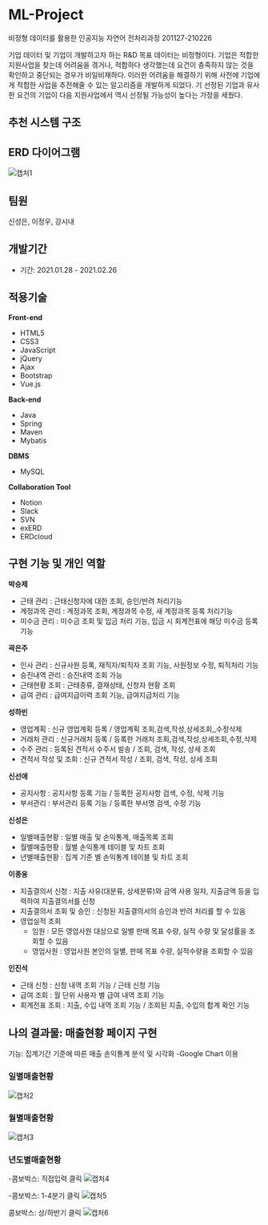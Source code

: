 # ML-Project
비정형 데이터를 활용한 인공지능 자연어 전처리과정 201127-210226

기업 데이터 및 기업이 개발하고자 하는 R&D 목표 데이터는 비정형이다. 
기업은 적합한 지원사업을 찾는데 어려움을 겪거나, 적합하다 생각했는데 요건이 충족하지 않는 것을 확인하고 중단되는 경우가 비일비재하다. 
이러한 어려움을 해결하기 위해 사전에 기업에게 적합한 사업을 추전해줄 수 있는 알고리즘을 개발하게 되었다. 기 선정된 기업과 유사한 요건의 기업이 다음 지원사업에서 역시 선정될 가능성이 높다는
가정을 세웠다.



## 추천 시스템 구조



## ERD 다이어그램
![캡처1](https://user-images.githubusercontent.com/68997381/120416671-7cbae300-c398-11eb-8baf-fe1ab563d8be.PNG)


## 팀원

신성은, 이정우, 강시내

## 개발기간 

- 기간: 2021.01.28 - 2021.02.26

## 적용기술

**Front-end**
- HTML5
- CSS3
- JavaScript
- jQuery
- Ajax
- Bootstrap
- Vue.js

**Back-end** 
- Java
- Spring
- Maven 
- Mybatis

**DBMS**
- MySQL

**Collaboration Tool**
- Notion
- Slack
- SVN
- exERD
- ERDcloud

## 구현 기능 및 개인 역할

**박승제**

- 근태 관리 : 근태신청자에 대한 조회, 승인/반려 처리기능
- 계정과목 관리 : 계정과목 조회, 계정과목 수정, 새 계정과목 등록 처리기능
- 미수금 관리 : 미수금 조회 및 입금 처리 기능, 입금 시 회계전표에 해당 미수금 등록 기능

**곽은주** 

- 인사 관리 : 신규사원 등록, 재직자/퇴직자 조회 기능, 사원정보 수정, 퇴직처리 기능
- 승진내역 관리 : 승진내역 조회 가능
- 근태현황 조회 : 근태종류, 결재상태, 신청자 현황 조회
- 급여 관리 : 급여지급이력 조회 기능, 급여지급처리 기능

**성하빈**

- 영업계획 : 신규 영업계획 등록 / 영업계획 조회,검색,작성,상세조회,,수정삭제
- 거래처 관리 : 신규거래처 등록 / 등록한 거래처 조회,검색,작성,상세조회,수정,삭제
- 수주 관리 : 등록된 견적서 수주서 발송 / 조회, 검색, 작성, 상세 조회
- 견적서 작성 및 조회 : 신규 견적서 작성 / 조회, 검색, 작성, 상세 조회

**신선애**

- 공지사항 : 공지사항 등록 기능 / 등록한 공지사항 검색, 수정, 삭제 기능
- 부서관리 : 부서관리 등록 기능 / 등록한 부서명 검색, 수정 기능

**신성은**

- 일별매출현황 : 일별 매출 및 손익통계, 매출목록 조회
- 월별매출현황 : 월별 손익통계 테이블 및 차트 조회
- 년별매출현황 : 집계 기준 별 손익통계 테이블 및 차트 조회

**이종웅**

- 지출결의서 신청 : 지출 사유(대분류, 상세분류)와 금액 사용 일자, 지출금액 등을 입력하여 지출결의서를 신청
- 지출결의서 조회 및 승인 : 신청된 지출결의서의 승인과 반려 처리를 할 수 있음
- 영업실적 조회
  - 임원 : 모든 영업사원 대상으로 일별 판매 목표 수량, 실적 수량 및 달성률을 조회할 수 있음
  - 영업사원 : 영업사원 본인의 일별, 판매 목표 수량, 실적수량을 조회할 수 있음

**인진석**

- 근태 신청 : 신청 내역 조회 기능 / 근태 신청 기능
- 급여 조회 : 월 단위 사용자 별 급여 내역 조회 기능
- 회계전표 조회 : 지출, 수입 내역 조회 기능 / 조회된 지출, 수입의 합계 확인 기능


## 나의 결과물: 매출현황 페이지 구현
기능: 집계기간 기준에 따른 매출 손익통계 분석 및 시각화
  -Google Chart 이용

### 일별매출현황
![캡처2](https://user-images.githubusercontent.com/68997381/120417996-c0aee780-c39a-11eb-8dc0-33c00ae6f19f.PNG)


### 월별매출현황
![캡처3](https://user-images.githubusercontent.com/68997381/120418040-d0c6c700-c39a-11eb-8775-d34ab7f25a23.PNG)


### 년도별매출현황
-콤보박스: 직접입력 클릭
![캡처4](https://user-images.githubusercontent.com/68997381/120418075-db815c00-c39a-11eb-8feb-0542ce9e0e5b.PNG)


-콤보박스: 1-4분기 클릭
![캡처5](https://user-images.githubusercontent.com/68997381/120418084-dd4b1f80-c39a-11eb-8d4f-d61c127bda3e.PNG)


콤보박스: 상/하반기 클릭
![캡처6](https://user-images.githubusercontent.com/68997381/120418088-df14e300-c39a-11eb-99a7-c04ccce41f10.PNG)





